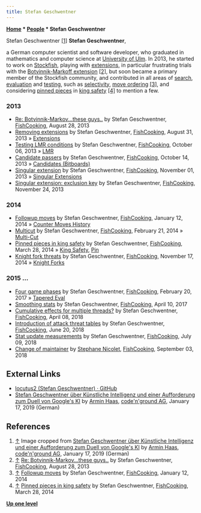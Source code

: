 ```yaml
---
title: Stefan Geschwentner
---
```

**[Home](Home "Home") \* [People](People "People") \* Stefan Geschwentner**



 [](https://www.codenground.de/stefan-geschwentner-ueber-kuenstliche-intelligenz-und-einer-aufforderung-zum-duell-von-googles-ki/) Stefan Geschwentner <a id="cite-note-1" href="#cite-ref-1">[1]</a> 
**Stefan Geschwentner**,  

a German computer scientist and software developer, who graduated in mathematics and computer science at [University of Ulm](https://en.wikipedia.org/wiki/University_of_Ulm).
In 2013, he started to work on [Stockfish](Stockfish "Stockfish"), playing with [extensions](Extensions "Extensions"), in particular frustrating trials with the [Botvinnik-Markoff extension](Botvinnik-Markoff_Extension "Botvinnik-Markoff Extension") <a id="cite-note-2" href="#cite-ref-2">[2]</a>,
but soon became a primary member of the Stockfish community, and contributed in all areas of [search](Search "Search"), [evaluation](Evaluation "Evaluation") and [testing](Engine_Testing "Engine Testing"), such as [selectivity](Selectivity "Selectivity"), [move ordering](Move_Ordering "Move Ordering") <a id="cite-note-3" href="#cite-ref-3">[3]</a>, and considering [pinned pieces](Pin "Pin") in [king safety](King_Safety "King Safety") <a id="cite-note-4" href="#cite-ref-4">[4]</a> to mention a few.



### 2013


* [Re: Botvinnik-Markov...these guys..](https://groups.google.com/d/msg/fishcooking/kZmhBPI2p6M/tJUZgmpfOUsJ) by Stefan Geschwentner, [FishCooking](Computer_Chess_Forums "Computer Chess Forums"), August 28, 2013
* [Removing extensions](https://groups.google.com/d/msg/fishcooking/zaNZhJhMLjA/UiTlCvwkiP0J) by Stefan Geschwentner, [FishCooking](Computer_Chess_Forums "Computer Chess Forums"), August 31, 2013 » [Extensions](Extensions "Extensions")
* [Testing LMR conditions](https://groups.google.com/d/msg/fishcooking/cDM3mrrCTkE/hJPY5QwUvoIJ) by Stefan Geschwentner, [FishCooking](Computer_Chess_Forums "Computer Chess Forums"), October 06, 2013 » [LMR](Late_Move_Reductions "Late Move Reductions")
* [Candidate passers](https://groups.google.com/d/msg/fishcooking/sx7QLbtbEOg/f_rJP6bZiCcJ) by Stefan Geschwentner, [FishCooking](Computer_Chess_Forums "Computer Chess Forums"), October 14, 2013 » [Candidates (Bitboards)](Candidates_(Bitboards) "Candidates (Bitboards)")
* [Singular extension](https://groups.google.com/d/msg/fishcooking/IVuUkcSjdP8/bE6FPKJq2_oJ) by Stefan Geschwentner, [FishCooking](Computer_Chess_Forums "Computer Chess Forums"), November 01, 2013 » [Singular Extensions](Singular_Extensions "Singular Extensions")
* [Singular extension: exclusion key](https://groups.google.com/d/msg/fishcooking/kpkfDzNfvhY/WGlKWPu-faQJ) by Stefan Geschwentner, [FishCooking](Computer_Chess_Forums "Computer Chess Forums"), November 24, 2013


### 2014


* [Followup moves](https://groups.google.com/d/msg/fishcooking/d8IhZZJSBGc/PrN-8dP26dIJ) by Stefan Geschwentner, [FishCooking](Computer_Chess_Forums "Computer Chess Forums"), January 12, 2014 » [Counter Moves History](History_Heuristic#CMHist "History Heuristic")
* [Multicut](https://groups.google.com/d/msg/fishcooking/SfEL7mUXGgA/3_v7yqfNCFkJ) by Stefan Geschwentner, [FishCooking](Computer_Chess_Forums "Computer Chess Forums"), February 21, 2014 » [Multi-Cut](Multi-Cut "Multi-Cut")
* [Pinned pieces in king safety](https://groups.google.com/d/msg/fishcooking/lIjQUH3dsYg/4VEtHUkrdBsJ) by Stefan Geschwentner, [FishCooking](Computer_Chess_Forums "Computer Chess Forums"), March 28, 2014 » [King Safety](King_Safety "King Safety"), [Pin](Pin "Pin")
* [Knight fork threats](https://groups.google.com/d/msg/fishcooking/_qtvakyb_yM/FYOlNteY0N0J) by Stefan Geschwentner, [FishCooking](Computer_Chess_Forums "Computer Chess Forums"), November 17, 2014 » [Knight Forks](Knight_Pattern#KnightForks "Knight Pattern")


### 2015 ...


* [Four game phases](https://groups.google.com/d/msg/fishcooking/8h-TH6YckMI/uFUb6H6eDAAJ) by Stefan Geschwentner, [FishCooking](Computer_Chess_Forums "Computer Chess Forums"), February 20, 2017 » [Tapered Eval](Tapered_Eval "Tapered Eval")
* [Smoothing stats](https://groups.google.com/d/msg/fishcooking/vnG9_8BXk4Q/U7AIR-DiAAAJ) by Stefan Geschwentner, [FishCooking](Computer_Chess_Forums "Computer Chess Forums"), April 10, 2017
* [Cumulative effects for multiple threads?](https://groups.google.com/d/msg/fishcooking/pVsMKL1sBlE/y1QRpZTpBwAJ) by Stefan Geschwentner, [FishCooking](Computer_Chess_Forums "Computer Chess Forums"), April 08, 2018
* [Introduction of attack threat tables](https://groups.google.com/d/msg/fishcooking/mzMaAx8KUMI/TzBfmeTyAgAJ) by Stefan Geschwentner, [FishCooking](Computer_Chess_Forums "Computer Chess Forums"), June 20, 2018
* [Stat update measurements](https://groups.google.com/d/msg/fishcooking/--02xbp9wM4/JGHI6CIkCwAJ) by Stefan Geschwentner, [FishCooking](Computer_Chess_Forums "Computer Chess Forums"), July 09, 2018
* [Change of maintainer](https://groups.google.com/d/msg/fishcooking/gxAS3isl4pU/FxuoYfo8BQAJ) by [Stephane Nicolet](Stephane_Nicolet "Stephane Nicolet"), [FishCooking](Computer_Chess_Forums "Computer Chess Forums"), September 03, 2018


## External Links


* [locutus2 (Stefan Geschwentner) · GitHub](https://github.com/locutus2)
* [Stefan Geschwentner über Künstliche Intelligenz und einer Aufforderung zum Duell von Google's KI](https://www.codenground.de/stefan-geschwentner-ueber-kuenstliche-intelligenz-und-einer-aufforderung-zum-duell-von-googles-ki/) by [Armin Haas](https://www.codenground.de/author/armin-haas/), [code'n'ground AG](https://www.codenground.de/), January 17, 2019 (German)


## References


1. <a id="cite-ref-1" href="#cite-note-1">↑</a> Image cropped from [Stefan Geschwentner über Künstliche Intelligenz und einer Aufforderung zum Duell von Google's KI](https://www.codenground.de/stefan-geschwentner-ueber-kuenstliche-intelligenz-und-einer-aufforderung-zum-duell-von-googles-ki/) by [Armin Haas](https://www.codenground.de/author/armin-haas/), [code'n'ground AG](https://www.codenground.de/), January 17, 2019 (German)
2. <a id="cite-ref-2" href="#cite-note-2">↑</a> [Re: Botvinnik-Markov...these guys..](https://groups.google.com/d/msg/fishcooking/kZmhBPI2p6M/tJUZgmpfOUsJ) by Stefan Geschwentner, [FishCooking](Computer_Chess_Forums "Computer Chess Forums"), August 28, 2013
3. <a id="cite-ref-3" href="#cite-note-3">↑</a> [Followup moves](https://groups.google.com/d/msg/fishcooking/d8IhZZJSBGc/PrN-8dP26dIJ) by Stefan Geschwentner, [FishCooking](Computer_Chess_Forums "Computer Chess Forums"), January 12, 2014
4. <a id="cite-ref-4" href="#cite-note-4">↑</a> [Pinned pieces in king safety](https://groups.google.com/d/msg/fishcooking/lIjQUH3dsYg/4VEtHUkrdBsJ) by Stefan Geschwentner, [FishCooking](Computer_Chess_Forums "Computer Chess Forums"), March 28, 2014

**[Up one level](People "People")**







 
